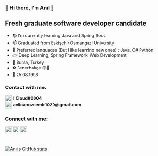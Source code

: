 ### 👋 Hi there, I'm Anıl 👋

## Fresh graduate software developer candidate

- 📚 I’m currently learning Java and Spring Boot.
- 📫 Graduated from Eskişehir Osmangazi University
- 🚀 Preferred languages (But I like learning new ones) : Java, C# Python
- 👉 Deep Learning, Spring Framework, Web Development
- 🚩 Bursa, Turkey
- ⚽ Fenerbahçe 🟡🔵
- 🎂 25.08.1998

### Contact with me:
<div><img align="center" alt="anilcanozdemir | Discord" width="22px" src="https://cdn.jsdelivr.net/npm/simple-icons@v3/icons/discord.svg" /> <b>! Cloud#0004</b> </div>
<div><img align="center" alt="anilcanozdemir | Gmail" width="22px" src="https://cdn.jsdelivr.net/npm/simple-icons@v3/icons/gmail.svg" /> <b> anilcanozdemir1020@gmail.com </b> </div>

### Connect with me:
<a href="https://open.spotify.com/user/ravensscry?si=45bfe08af72348d0" target="blank"><img align="left" alt="anilcanozdemir | Spotify" width="22px" src="https://cdn.jsdelivr.net/npm/simple-icons@v3/icons/spotify.svg" />
<a href="https://www.linkedin.com/in/anilcanozdemir/" target="blank"> <img align="left" alt="anilcanozdemir | LinkedIn" width="22px" src="https://cdn.jsdelivr.net/npm/simple-icons@v3/icons/linkedin.svg" />
<a href="https://www.instagram.com/anil.text/" target="blank"> <img align="left" alt="anilcanozdemir | Instagram" width="22px" src="https://cdn.jsdelivr.net/npm/simple-icons@v3/icons/instagram.svg" />

<br>
<br>
<br>
           
  
![Anıl's GitHub stats](https://github-readme-stats.vercel.app/api?username=anilcanozdemir&show_icons=true)
